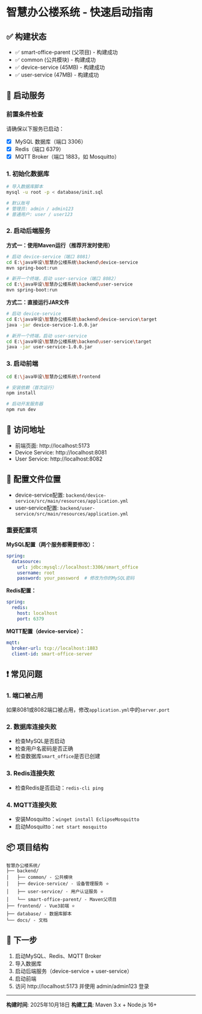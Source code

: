 # 智慧办公楼系统 - 快速启动指南

## ✅ 构建状态
- ✅ smart-office-parent (父项目) - 构建成功
- ✅ common (公共模块) - 构建成功
- ✅ device-service (45MB) - 构建成功
- ✅ user-service (47MB) - 构建成功

## 🚀 启动服务

### 前置条件检查
请确保以下服务已启动：
- [x] MySQL 数据库（端口 3306）
- [x] Redis（端口 6379）
- [x] MQTT Broker（端口 1883，如 Mosquitto）

### 1. 初始化数据库

```bash
# 导入数据库脚本
mysql -u root -p < database/init.sql

# 默认账号
# 管理员: admin / admin123
# 普通用户: user / user123
```

### 2. 启动后端服务

**方式一：使用Maven运行（推荐开发时使用）**

```bash
# 启动 device-service（端口 8081）
cd E:\java毕设\智慧办公楼系统\backend\device-service
mvn spring-boot:run

# 新开一个终端，启动 user-service（端口 8082）
cd E:\java毕设\智慧办公楼系统\backend\user-service
mvn spring-boot:run
```

**方式二：直接运行JAR文件**

```bash
# 启动 device-service
cd E:\java毕设\智慧办公楼系统\backend\device-service\target
java -jar device-service-1.0.0.jar

# 新开一个终端，启动 user-service
cd E:\java毕设\智慧办公楼系统\backend\user-service\target
java -jar user-service-1.0.0.jar
```

### 3. 启动前端

```bash
cd E:\java毕设\智慧办公楼系统\frontend

# 安装依赖（首次运行）
npm install

# 启动开发服务器
npm run dev
```

## 📍 访问地址

- 前端页面: http://localhost:5173
- Device Service: http://localhost:8081
- User Service: http://localhost:8082

## 🔧 配置文件位置

- device-service配置: `backend/device-service/src/main/resources/application.yml`
- user-service配置: `backend/user-service/src/main/resources/application.yml`

### 重要配置项

**MySQL配置（两个服务都需要修改）：**
```yaml
spring:
  datasource:
    url: jdbc:mysql://localhost:3306/smart_office
    username: root
    password: your_password  # 修改为你的MySQL密码
```

**Redis配置：**
```yaml
spring:
  redis:
    host: localhost
    port: 6379
```

**MQTT配置（device-service）：**
```yaml
mqtt:
  broker-url: tcp://localhost:1883
  client-id: smart-office-server
```

## ❗ 常见问题

### 1. 端口被占用
如果8081或8082端口被占用，修改`application.yml`中的`server.port`

### 2. 数据库连接失败
- 检查MySQL是否启动
- 检查用户名密码是否正确
- 检查数据库`smart_office`是否已创建

### 3. Redis连接失败
- 检查Redis是否启动：`redis-cli ping`

### 4. MQTT连接失败
- 安装Mosquitto：`winget install EclipseMosquitto`
- 启动Mosquitto：`net start mosquitto`

## 📦 项目结构
```
智慧办公楼系统/
├── backend/
│   ├── common/ - 公共模块
│   ├── device-service/ - 设备管理服务 ⭐
│   ├── user-service/ - 用户认证服务 ⭐
│   └── smart-office-parent/ - Maven父项目
├── frontend/ - Vue3前端 ⭐
├── database/ - 数据库脚本
└── docs/ - 文档
```

## 🎯 下一步
1. 启动MySQL、Redis、MQTT Broker
2. 导入数据库
3. 启动后端服务（device-service + user-service）
4. 启动前端
5. 访问 http://localhost:5173 并使用 admin/admin123 登录

---
**构建时间**: 2025年10月18日
**构建工具**: Maven 3.x + Node.js 16+
